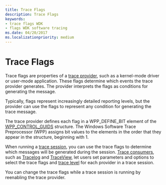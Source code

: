 ```yaml
---
title: Trace Flags
description: Trace Flags
keywords:
- trace flags WDK
- flags WDK software tracing
ms.date: 04/20/2017
ms.localizationpriority: medium
---
```


# Trace Flags


Trace flags are properties of a [trace provider](trace-provider.md), such as a kernel-mode driver or user-mode application. These flags determine which events the trace provider generates. The provider interprets the flags as conditions for generating the message.

Typically, flags represent increasingly detailed reporting levels, but the provider can use the flags to represent any condition for generating the trace message.

The trace provider defines each flag in a WPP\_DEFINE\_BIT element of the [WPP\_CONTROL\_GUIDS](/previous-versions/windows/hardware/previsioning-framework/ff556186(v=vs.85)) structure. The Windows Software Trace Preprocessor (WPP) assigns bit values to the elements in the order that they appear in the structure, beginning with 1.

When running a [trace session](trace-session.md), you can use the trace flags to determine which messages will be generated during the session. [Trace consumers](trace-consumer.md), such as [Tracelog](tracelog.md) and [TraceView](traceview.md), let users set parameters and options to select the trace flags and [trace level](trace-level.md) for each provider in a trace session.

You can change the trace flags while a trace session is running by reenabling the trace provider.

 

